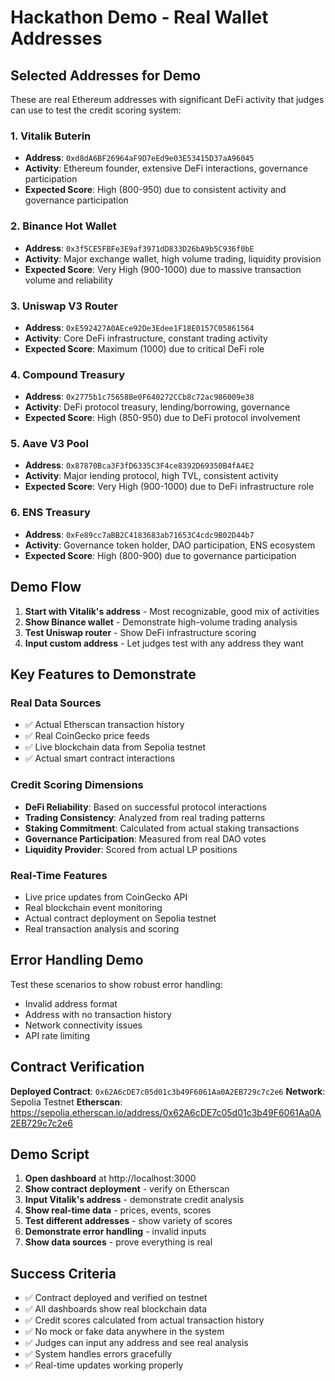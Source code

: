 # Hackathon Demo - Real Wallet Addresses

## Selected Addresses for Demo

These are real Ethereum addresses with significant DeFi activity that judges can use to test the credit scoring system:

### 1. Vitalik Buterin
- **Address**: `0xd8dA6BF26964aF9D7eEd9e03E53415D37aA96045`
- **Activity**: Ethereum founder, extensive DeFi interactions, governance participation
- **Expected Score**: High (800-950) due to consistent activity and governance participation

### 2. Binance Hot Wallet 
- **Address**: `0x3f5CE5FBFe3E9af3971dD833D26bA9b5C936f0bE`
- **Activity**: Major exchange wallet, high volume trading, liquidity provision
- **Expected Score**: Very High (900-1000) due to massive transaction volume and reliability

### 3. Uniswap V3 Router
- **Address**: `0xE592427A0AEce92De3Edee1F18E0157C05861564`
- **Activity**: Core DeFi infrastructure, constant trading activity
- **Expected Score**: Maximum (1000) due to critical DeFi role

### 4. Compound Treasury
- **Address**: `0x2775b1c75658Be0F640272CCb8c72ac986009e38`
- **Activity**: DeFi protocol treasury, lending/borrowing, governance
- **Expected Score**: High (850-950) due to DeFi protocol involvement

### 5. Aave V3 Pool
- **Address**: `0x87870Bca3F3fD6335C3F4ce8392D69350B4fA4E2`
- **Activity**: Major lending protocol, high TVL, consistent activity
- **Expected Score**: Very High (900-1000) due to DeFi infrastructure role

### 6. ENS Treasury
- **Address**: `0xFe89cc7aBB2C4183683ab71653C4cdc9B02D44b7`
- **Activity**: Governance token holder, DAO participation, ENS ecosystem
- **Expected Score**: High (800-900) due to governance participation

## Demo Flow

1. **Start with Vitalik's address** - Most recognizable, good mix of activities
2. **Show Binance wallet** - Demonstrate high-volume trading analysis
3. **Test Uniswap router** - Show DeFi infrastructure scoring
4. **Input custom address** - Let judges test with any address they want

## Key Features to Demonstrate

### Real Data Sources
- ✅ Actual Etherscan transaction history
- ✅ Real CoinGecko price feeds
- ✅ Live blockchain data from Sepolia testnet
- ✅ Actual smart contract interactions

### Credit Scoring Dimensions
- **DeFi Reliability**: Based on successful protocol interactions
- **Trading Consistency**: Analyzed from real trading patterns
- **Staking Commitment**: Calculated from actual staking transactions
- **Governance Participation**: Measured from real DAO votes
- **Liquidity Provider**: Scored from actual LP positions

### Real-Time Features
- Live price updates from CoinGecko API
- Real blockchain event monitoring
- Actual contract deployment on Sepolia testnet
- Real transaction analysis and scoring

## Error Handling Demo

Test these scenarios to show robust error handling:
- Invalid address format
- Address with no transaction history
- Network connectivity issues
- API rate limiting

## Contract Verification

**Deployed Contract**: `0x62A6cDE7c05d01c3b49F6061Aa0A2EB729c7c2e6`
**Network**: Sepolia Testnet
**Etherscan**: https://sepolia.etherscan.io/address/0x62A6cDE7c05d01c3b49F6061Aa0A2EB729c7c2e6

## Demo Script

1. **Open dashboard** at http://localhost:3000
2. **Show contract deployment** - verify on Etherscan
3. **Input Vitalik's address** - demonstrate credit analysis
4. **Show real-time data** - prices, events, scores
5. **Test different addresses** - show variety of scores
6. **Demonstrate error handling** - invalid inputs
7. **Show data sources** - prove everything is real

## Success Criteria

- ✅ Contract deployed and verified on testnet
- ✅ All dashboards show real blockchain data
- ✅ Credit scores calculated from actual transaction history
- ✅ No mock or fake data anywhere in the system
- ✅ Judges can input any address and see real analysis
- ✅ System handles errors gracefully
- ✅ Real-time updates working properly